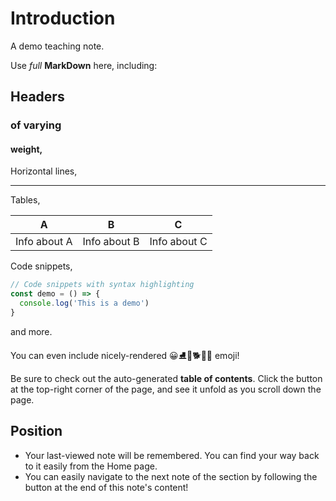 # Introduction

A demo teaching note.

Use _full_ **MarkDown** here, including:

## Headers
### of varying
#### weight,

Horizontal lines,

---

Tables,

|A|B|C|
|-|-|-|
|Info about A|Info about B|Info about C|

Code snippets,

```js
// Code snippets with syntax highlighting
const demo = () => {
  console.log('This is a demo')
}
```

and more.

You can even include nicely-rendered 😀⛸️🎉🐕🐬😎 emoji!

Be sure to check out the auto-generated **table of contents**. Click the button at the top-right corner of the page, and see it unfold as you scroll down the page.

## Position

- Your last-viewed note will be remembered. You can find your way back to it easily from the Home page.
- You can easily navigate to the next note of the section by following the button at the end of this note's content!
